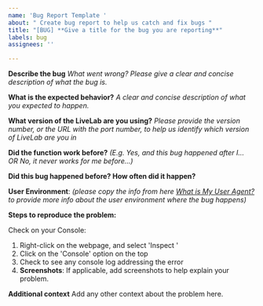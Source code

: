 ```yaml
---
name: 'Bug Report Template '
about: " Create bug report to help us catch and fix bugs "
title: "[BUG] **Give a title for the bug you are reporting**"
labels: bug
assignees: ''

---
```


**Describe the bug**
*What went wrong? Please give a clear and concise description of what the bug is.*

**What is the expected behavior?**
*A clear and concise description of what you expected to happen.*

**What version of the LiveLab are you using?** 
_Please provide the version number, or the URL with the port number, to help us identify which version of LiveLab are you in_ 

**Did the function work before?** 
_(E.g. Yes, and this bug happened after I... OR No, it never works for me before...)_

**Did this bug happened before? How often did it happen?**

**User Environment**: 
_(please copy the info from here [What is My User Agent?](https://www.whatismybrowser.com/detect/what-is-my-user-agent) to provide more info about the user environment where the bug happens)_ 

**Steps to reproduce the problem:**

Check on your Console: 
1. Right-click on the webpage, and select  'Inspect '
2. Click on the 'Console' option on the top 
3. Check to see any console log addressing the error
4. **Screenshots**: If applicable, add screenshots to help explain your problem.


**Additional context**
Add any other context about the problem here.

